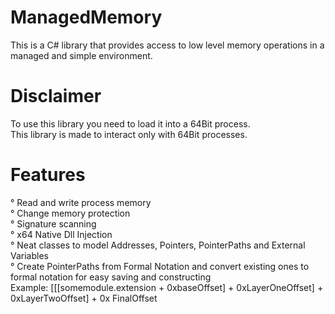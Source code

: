# ManagedMemory
This is a C# library that provides access to low level memory operations in a managed and simple environment.

# Disclaimer
To use this library you need to load it into a 64Bit process. <br>
This library is made to interact only with 64Bit processes. <br>

# Features
° Read and write process memory <br>
° Change memory protection <br>
° Signature scanning <br>
° x64 Native Dll Injection <br>
° Neat classes to model Addresses, Pointers, PointerPaths and External Variables <br>
° Create PointerPaths from Formal Notation and convert existing ones to formal notation for easy saving and constructing <br>
Example: [[[somemodule.extension + 0xbaseOffset] + 0xLayerOneOffset] + 0xLayerTwoOffset] + 0x FinalOffset <br>
